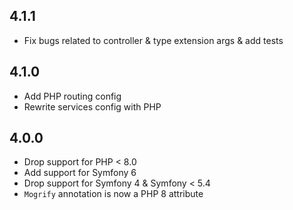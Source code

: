 4.1.1
-----

* Fix bugs related to controller & type extension args & add tests

4.1.0
-----

* Add PHP routing config
* Rewrite services config with PHP

4.0.0
-----

* Drop support for PHP < 8.0
* Add support for Symfony 6
* Drop support for Symfony 4 & Symfony < 5.4
* `Mogrify` annotation is now a PHP 8 attribute
